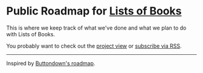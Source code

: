 # Public Roadmap for [Lists of Books](https://listsofbooks.com)

This is where we keep track of what we've done and what we plan to do with Lists of Books.

You probably want to check out the [project view](https://github.com/orgs/piepworks/projects/2/views/1) or [subscribe via RSS](https://openrss.org/github.com/piepworks/listsofbooks-roadmap/issues).

---

Inspired by [Buttondown's roadmap](https://github.com/buttondown-email/roadmap).
